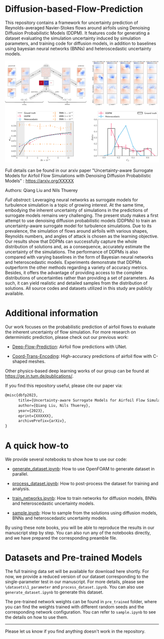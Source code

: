 # Diffusion-based-Flow-Prediction

This repository contains a framework for uncertainty prediction of Reynolds-averaged Navier-Stokes flows around airfoils using Denoising Diffusion Probabilistic Models (DDPM). It features code for generating a dataset evaluating the simulation uncertainty induced by simulation parameters, and training code for diffusion models, in addition to baselines using bayesian neural networks (BNNs) and heteroscedastic uncertainty models.



<img src="./pic.svg" style="zoom: 50%;" />



Full details can be found in our arxiv paper "Uncertainty-aware Surrogate Models for Airfoil Flow Simulations with Denoising Diffusion Probabilistic Models" : https://arxiv.org/XXXXX

Authors: Qiang Liu and Nils Thuerey

_Full abstract:_ Leveraging neural networks as surrogate models for turbulence simulation is a topic of growing interest. At the same time, embodying the inherent uncertainty of simulations in the predictions of surrogate models remains very challenging. The present study makes a first attempt to use denoising diffusion probabilistic models (DDPMs) to train an uncertainty-aware surrogate model for turbulence simulations. Due to its prevalence, the simulation of flows around airfoils with various shapes, Reynolds numbers, and angles of attack is chosen as the learning objective. Our results show that DDPMs can successfully capture the whole  distribution of solutions and, as a consequence, accurately estimate the uncertainty of the simulations. The performance of DDPMs is also compared with varying baselines in the form of Bayesian neural networks and heteroscedastic models. Experiments demonstrate that DDPMs outperform the other methods regarding a variety of accuracy metrics. Besides, it offers the advantage of providing access to the complete distributions of uncertainties rather than providing a set of parameters. As such, it can yield realistic and detailed samples from the distribution of solutions. All source codes and datasets utilized in this study are publicly available.  



# Additional information

Our work focuses on the probabilistic prediction of airfoil flows to evaluate the inherent uncertainty of flow simulation. For more research on deterministic prediction, please check out our previous work:

* [Deep-Flow-Prediction](https://github.com/thunil/Deep-Flow-Prediction): Airfoil flow predictions with UNet.

* [Coord-Trans-Encoding](https://github.com/tum-pbs/coord-trans-encoding): High-accuracy predictions of airfoil flow with C-shaped meshes.

Other physics-based deep learning works of our group can be found at https://ge.in.tum.de/publications/.



If you find this repository useful, please cite our paper via:

```latex
@misc{dbfp2023,
      title={Uncertainty-aware Surrogate Models for Airfoil Flow Simulations with Denoising Diffusion Probabilistic Models}, 
      author={Qiang Liu, Nils Thuerey},
      year={2023},
      eprint={XXXXXX},
      archivePrefix={arXiv},
}
```

# A quick how-to

We provide several notebooks to show how to use our code:

* [generate_dataset.ipynb](https://github.com/tum-pbs/Diffusion-based-Flow-Prediction/blob/main/generate_dataset.ipynb): How to use OpenFOAM to generate dataset in parallel.

* [process_dataset.ipynb](https://github.com/tum-pbs/Diffusion-based-Flow-Prediction/blob/main/process_dataset.ipynb): How to post-process the dataset for training and analysis.

* [train_networks.ipynb](https://github.com/tum-pbs/Diffusion-based-Flow-Prediction/blob/main/train_networks.ipynb): How to train networks for diffusion models, BNNs and heteroscedastic uncertainty models.

* [sample.ipynb](https://github.com/tum-pbs/Diffusion-based-Flow-Prediction/blob/main/sample.ipynb): How to sample from the solutions using diffusion models, BNNs and heteroscedastic uncertainty models.

By using these note books, you will be able to reproduce the results in our manuscript step by step. You can also run any of the notebooks directly, and we have prepared the corresponding preamble file.

# Datasets and Pre-trained Models

The full training data set will be available for download here shortly. For now, we provide a reduced version of our dataset corresponding to the single-parameter test in our manuscript. For more details, please see `\datasets\1_parameter` and `process_dataset.ipynb`. You can also use `generate_dataset.ipynb` to generate this dataset.

The pre-trained network weights can be found in `pre_trained` folder, where you can find the weights trained with different random seeds and the corresponding network configuration. You can refer to `sample.ipynb` to see the details on how to use them.

------

Please let us know if you find anything doesn't work in the repository.
